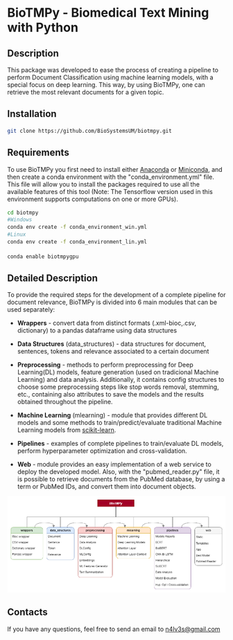 # BioTMPy - Biomedical Text Mining with Python

## Description
This package was developed to ease the process of creating a pipeline to perform Document Classification using machine learning models, with a special focus on deep learning. This way, by using BioTMPy, one can retrieve the most relevant documents for a given topic.

## Installation
```bash
git clone https://github.com/BioSystemsUM/biotmpy.git
```
## Requirements
To use BioTMPy you first need to install either [Anaconda](https://www.anaconda.com/products/individual) or [Miniconda](https://docs.conda.io/en/latest/miniconda.html), and then create a conda environment with the "conda_environment.yml" file. This file will allow you to install the packages required to use all the available features of this tool (Note: The Tensorflow version used in this environment supports computations on one or more GPUs). 
```bash
cd biotmpy
#Windows
conda env create -f conda_environment_win.yml
#Linux
conda env create -f conda_environment_lin.yml

conda enable biotmpygpu
```

## Detailed Description
To provide the required steps for the development of a complete pipeline for document relevance, BioTMPy is divided into 6 main modules that can be used separately:
- **Wrappers** - convert data from distinct formats (.xml-bioc,.csv, dictionary) to a pandas dataframe using data structures

- **Data Structures** (data_structures) - data structures for document, sentences, tokens and relevance associated to a certain document

- **Preprocessing** - methods to perform preprocessing for Deep Learning(DL) models, feature generation (used on tradicional Machine Learning) and data analysis. Additionally, it contains config structures to choose some preprocessing steps like stop words removal, stemming, etc., containing also attributes to save the models and the results obtained throughout the pipeline.

- **Machine Learning** (mlearning) - module that provides different DL models and some methods to train/predict/evaluate traditional Machine Learning models from [scikit-learn](https://scikit-learn.org/stable/#).

- **Pipelines** - examples of complete pipelines to train/evaluate DL models, perform hyperparameter optimization and cross-validation.

- **Web** - module provides an easy implementation of a web service to deploy the developed model. Also, with the "pubmed_reader.py" file, it is possible to retrieve documents from the PubMed database, by using a term or PubMed IDs, and convert them into document objects.

![BioTMPy Structure](structure.png)


## Contacts
If you have any questions, feel free to send an email to n4lv3s@gmail.com




